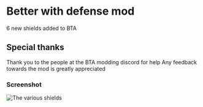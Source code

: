 # Better with defense mod
6 new shields added to BTA

## Special thanks
Thank you to the people at the BTA modding discord for help
Any feedback towards the mod is greatly appreciated

### Screenshot
![The various shields](https://github.com/mizuri-n/Better-with-defense/assets/142837856/793eaa7b-6d86-42c1-a77d-d3a99ace53e9)

